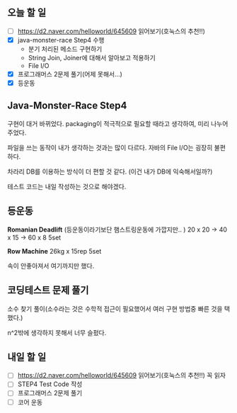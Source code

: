 ## 오늘 할 일

- [ ] https://d2.naver.com/helloworld/645609 읽어보기(호눅스의 추천!!)
- [x] java-monster-race Step4 수행
  - 분기 처리된 메소드 구현하기
  - String Join, Joiner에 대해서 알아보고 적용하기
  - File I/O
- [x] 프로그래머스 2문제 풀기(어제 못해서...)
- [x] 등운동

## Java-Monster-Race Step4

구현이 대거 바뀌었다. packaging이 적극적으로 필요할 때라고 생각하여, 미리 나누어주었다.

파일을 쓰는 동작이 내가 생각하는 것과는 많이 다르다. 자바의 File I/O는 굉장히 불편하다.

차라리 DB를 이용하는 방식이 더 편할 것 같다. (이건 내가 DB에 익숙해서일까?)

테스트 코드는 내일 작성하는 것으로 해야겠다.

## 등운동

**Romanian Deadlift** (등운동이라기보단 햄스트링운동에 가깝지만.. )
20 x 20 → 40 x 15 → 60 x 8 5set

**Row Machine** 26kg x 15rep 5set

속이 안좋아져서 여기까지만 했다.

## 코딩테스트 문제 풀기

소수 찾기 풀이(소수라는 것은 수학적 접근이 필요했어서 여러 구현 방법중 빠른 것을 택했다.)

n^2밖에 생각하지 못해서 너무 슬펐다.

## 내일 할 일

- [ ] https://d2.naver.com/helloworld/645609 읽어보기(호눅스의 추천!!) 꼭 읽자
- [ ] STEP4 Test Code 작성
- [ ] 프로그래머스 2문제 풀기
- [ ] 코어 운동